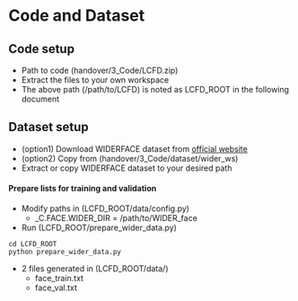 Code and Dataset
===

## Code setup
- Path to code (handover/3_Code/LCFD.zip)
- Extract the files to your own workspace
- The above path (/path/to/LCFD) is noted as LCFD_ROOT in the following document

## Dataset setup
- (option1) Download WIDERFACE dataset from [official website](http://shuoyang1213.me/WIDERFACE/)
- (option2) Copy from (handover/3_Code/dataset/wider_ws)
- Extract or copy WIDERFACE dataset to your desired path

#### Prepare lists for training and validation
- Modify paths in (LCFD_ROOT/data/config.py)
    - _C.FACE.WIDER_DIR = /path/to/WIDER_face
- Run (LCFD_ROOT/prepare_wider_data.py)

```
cd LCFD_ROOT
python prepare_wider_data.py
```

- 2 files generated in (LCFD_ROOT/data/)
    - face_train.txt
    - face_val.txt
